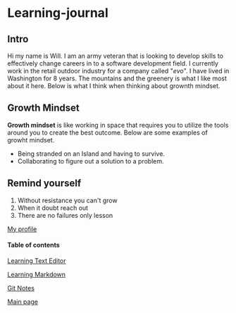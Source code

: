 # Learning-journal

## Intro

Hi my name is Will. I am an army veteran that is looking to develop skills to effectively change careers in to a software development field. I currently work in the retail outdoor industry for a company called "*evo*". I have lived in Washington for 8 years. The mountains and the greenery is what I like most about it here. Below is what I think when thinking about grownth mindset.

## Growth Mindset

**Growth mindset** is like working in space that requires you to utilize the tools around you to create the best outcome. Below are some examples of growht mindset.

* Being stranded on an Island and having to survive.
* Collaborating to figure out a solution to a problem.

## Remind yourself
1. Without resistance you can't grow
1. When it doubt reach out
1. There are no failures only lesson

[My profile](https://github.com/will-ing)

#### Table of contents
[Learning Text Editor](https://will-ing.github.io/learning-journal/learn-text-editor)

[Learning Markdown](https://will-ing.github.io/learning-journal/learning-markdown)

[Git Notes](https://will-ing.github.io/learning-journal/git-notes)

[Main page](https://will-ing.github.io/learning-journal/)